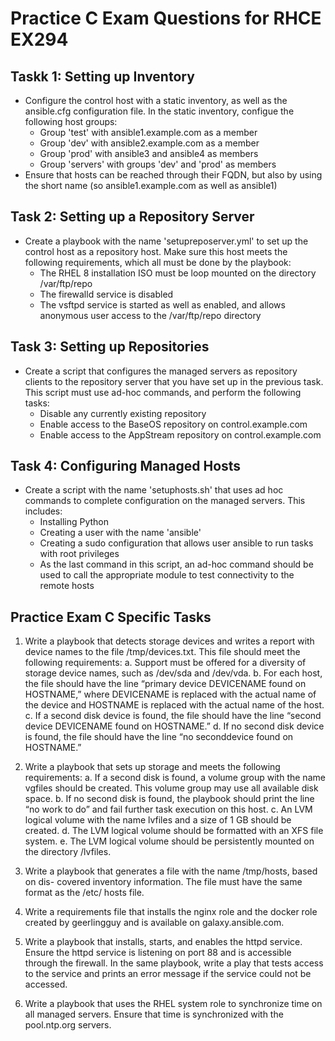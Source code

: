 # Practice C Exam Questions for RHCE EX294

## Taskk 1: Setting up Inventory

- Configure the control host with a static inventory, as well as the ansible.cfg configuration file. In the static inventory, configue the following host groups:
  - Group 'test' with ansible1.example.com as a member
  - Group 'dev' with ansible2.example.com as a member
  - Group 'prod' with ansible3 and ansible4 as members
  - Group 'servers' with groups 'dev' and 'prod' as members
- Ensure that hosts can be reached through their FQDN, but also by using the short name (so ansible1.example.com as well as ansible1)

## Task 2: Setting up a Repository Server

- Create a playbook with the name 'setupreposerver.yml' to set up the control host as a repository host. Make sure this host meets the following requirements, which all must be done by the playbook:
  - The RHEL 8 installation ISO must be loop mounted on the directory /var/ftp/repo
  - The firewalld service is disabled
  - The vsftpd service is started as well as enabled, and allows anonymous user access to the /var/ftp/repo directory

## Task 3: Setting up Repositories

- Create a script that configures the managed servers as repository clients to the repository server that you have set up in the previous task. This script must use ad-hoc commands, and perform the following tasks:
  - Disable any currently existing repository
  - Enable access to the BaseOS repository on control.example.com
  - Enable access to the AppStream repository on control.example.com

## Task 4: Configuring Managed Hosts

- Create a script with the name 'setuphosts.sh' that uses ad hoc commands to complete configuration on the managed servers. This includes:
  - Installing Python
  - Creating a user with the name 'ansible'
  - Creating a sudo configuration that allows user ansible to run tasks with root privileges
  - As the last command in this script, an ad-hoc command should be used to call the appropriate module to test connectivity to the remote hosts

## Practice Exam C Specific Tasks
1. Write a playbook that detects storage devices and writes a report with device names to the file /tmp/devices.txt. This file should meet the following
requirements:
  a. Support must be offered for a diversity of storage device names, such as /dev/sda and /dev/vda.
  b. For each host, the file should have the line “primary device DEVICENAME found on HOSTNAME,” where DEVICENAME is replaced with the actual name of the device and HOSTNAME is replaced with the actual name of
the host.
  c. If a second disk device is found, the file should have the line “second device DEVICENAME found on HOSTNAME.”
  d. If no second disk device is found, the file should have the line “no seconddevice found on HOSTNAME.”

2. Write a playbook that sets up storage and meets the following requirements:
a. If a second disk is found, a volume group with the name vgfiles should be
created. This volume group may use all available disk space.
b. If no second disk is found, the playbook should print the line “no work to
do” and fail further task execution on this host.
c. An LVM logical volume with the name lvfiles and a size of 1 GB should be
created.
d. The LVM logical volume should be formatted with an XFS file system.
e. The LVM logical volume should be persistently mounted on the directory
/lvfiles.

3. Write a playbook that generates a file with the name /tmp/hosts, based on dis-
covered inventory information. The file must have the same format as the /etc/
hosts file.

4. Write a requirements file that installs the nginx role and the docker role
created by geerlingguy and is available on galaxy.ansible.com.

5. Write a playbook that installs, starts, and enables the httpd service. Ensure the
httpd service is listening on port 88 and is accessible through the firewall. In
the same playbook, write a play that tests access to the service and prints an
error message if the service could not be accessed.

6. Write a playbook that uses the RHEL system role to synchronize time on
all managed servers. Ensure that time is synchronized with the pool.ntp.org
servers.

